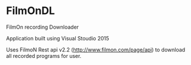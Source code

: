 # FilmOnDL
FilmOn recording Downloader

Application built using Visual Stoudio 2015

Uses FilmoN Rest api v2.2 (http://www.filmon.com/page/api) to download all recorded programs for user.



